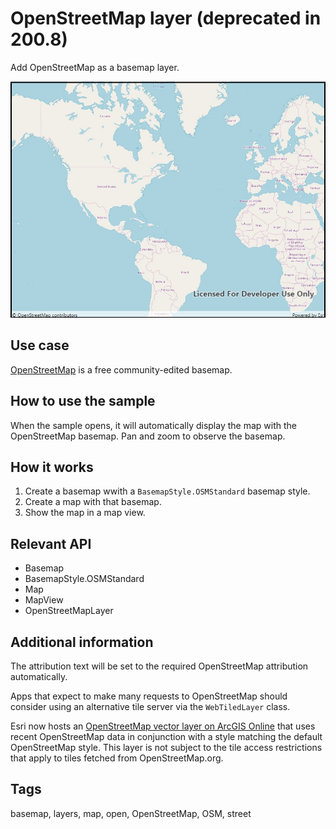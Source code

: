 # OpenStreetMap layer (deprecated in 200.8)

Add OpenStreetMap as a basemap layer.

![Image of OpenStreetMap layer](OpenStreetMapLayer.jpg)

## Use case

[OpenStreetMap](https://www.openstreetmap.org) is a free community-edited basemap.

## How to use the sample

When the sample opens, it will automatically display the map with the OpenStreetMap basemap. Pan and zoom to observe the basemap.

## How it works

1. Create a basemap wwith a `BasemapStyle.OSMStandard` basemap style.
2. Create a map with that basemap.
3. Show the map in a map view.

## Relevant API

* Basemap
* BasemapStyle.OSMStandard
* Map
* MapView
* OpenStreetMapLayer

## Additional information

The attribution text will be set to the required OpenStreetMap attribution automatically.

Apps that expect to make many requests to OpenStreetMap should consider using an alternative tile server via the `WebTiledLayer` class.

Esri now hosts an [OpenStreetMap vector layer on ArcGIS Online](http://www.arcgis.com/home/item.html?id=3e1a00aeae81496587988075fe529f71) that uses recent OpenStreetMap data in conjunction with a style matching the default OpenStreetMap style. This layer is not subject to the tile access restrictions that apply to tiles fetched from OpenStreetMap.org.

## Tags

basemap, layers, map, open, OpenStreetMap, OSM, street
